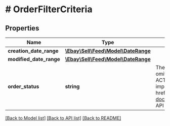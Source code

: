 # # OrderFilterCriteria

## Properties

Name | Type | Description | Notes
------------ | ------------- | ------------- | -------------
**creation_date_range** | [**\Ebay\Sell\Feed\Model\DateRange**](DateRange.md) |  | [optional]
**modified_date_range** | [**\Ebay\Sell\Feed\Model\DateRange**](DateRange.md) |  | [optional]
**order_status** | **string** | The order status of the orders returned. If the filter is omitted from createOrderTask call, orders that are in both ACTIVE and COMPLETED states are returned. For implementation help, refer to &lt;a href&#x3D;&#39;https://developer.ebay.com/api-docs/sell/feed/types/api:OrderStatusEnum&#39;&gt;eBay API documentation&lt;/a&gt; | [optional]

[[Back to Model list]](../../README.md#models) [[Back to API list]](../../README.md#endpoints) [[Back to README]](../../README.md)

